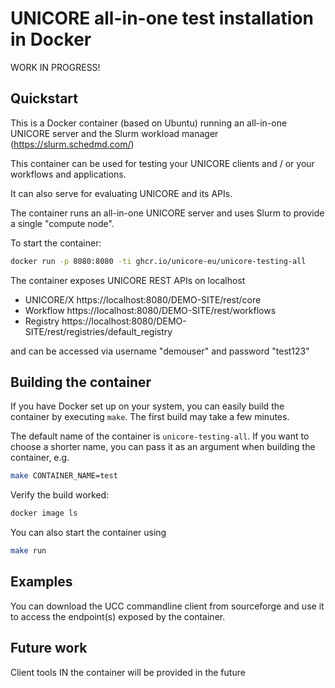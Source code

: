 # UNICORE all-in-one test installation in Docker

WORK IN PROGRESS!

## Quickstart

This is a Docker container (based on Ubuntu) running an all-in-one
UNICORE server and the Slurm workload manager (https://slurm.schedmd.com/)

This container can be used for testing your UNICORE clients
and / or your workflows and applications.

It can also serve for evaluating UNICORE and its APIs.

The container runs an all-in-one UNICORE server
and uses Slurm to provide a single "compute node".

To start the container:

```bash
docker run -p 8080:8080 -ti ghcr.io/unicore-eu/unicore-testing-all
```

The container exposes UNICORE REST APIs on localhost

  * UNICORE/X https://localhost:8080/DEMO-SITE/rest/core
  * Workflow https://localhost:8080/DEMO-SITE/rest/workflows
  * Registry https://localhost:8080/DEMO-SITE/rest/registries/default_registry

and can be accessed via username "demouser" and password "test123"


## Building the container

If you have Docker set up on your system, you can easily build the
container by executing `make`.  The first build may take a few
minutes.

The default name of the container is `unicore-testing-all`. If you
want to choose a shorter name, you can pass it as an argument when
building the container, e.g.

```bash
make CONTAINER_NAME=test
```

Verify the build worked:

```bash
docker image ls
```

You can also start the container using

```bash
make run
```

## Examples

You can download the UCC commandline client from sourceforge and use it
to access the endpoint(s) exposed by the container.


## Future work

Client tools IN the container will be provided in the future

